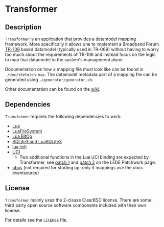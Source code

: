 # Transformer

## Description

`Transformer` is an application that provides a datamodel mapping framework.
More specifically it allows one to implement a Broadband Forum [TR-106](https://www.broadband-forum.org/standards-and-software/technical-specifications/tr-069-files-tools)
based datamodel (typically used in TR-069) without having to worry too much about
the requirements of TR-106 and instead focus on the logic to map that datamodel
to the system's management plane.

Documentation on how a mapping file must look like can be found in `./doc/skeleton.map`.
The datamodel metadata part of a mapping file can be generated using `./generator/generator.sh`.

Other documentation can be found on the [wiki](https://github.com/dirkfeytons/transformer/wiki).

## Dependencies

`Transformer` requires the following dependencies to work:

- [Lua](http://www.lua.org)
- [LuaFileSystem](https://github.com/keplerproject/luafilesystem)
- [Lua BitOp](http://bitop.luajit.org/)
- [SQLite3 and LuaSQLite3](http://lua.sqlite.org/index.cgi/index)
- [lua-tch](https://github.com/dirkfeytons/lua-tch)
- [UCI](https://git.lede-project.org/?p=project/uci.git)
  - Two additional functions in the Lua UCI binding are expected by Transformer,
  see [patch 1](https://patchwork.ozlabs.org/patch/676647/) and
  [patch 2](https://patchwork.ozlabs.org/patch/676648/) on the LEDE Patchwork page.
- [ubus](https://git.lede-project.org/?p=project/ubus.git) (not required for
  starting up; only if mappings use the ubus eventsource)

## License

`Transformer` mainly uses the 2-clause ClearBSD license. There are some
third party open source software components included with their own license.

For details see the `LICENSE` file.
